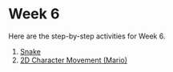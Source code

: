 # Week 6

Here are the step-by-step activities for Week 6.

1. [Snake](week-6-a-snake.md) 
2. [2D Character Movement \(Mario\)](week-6-b-2d-character-movement-unity.md)

